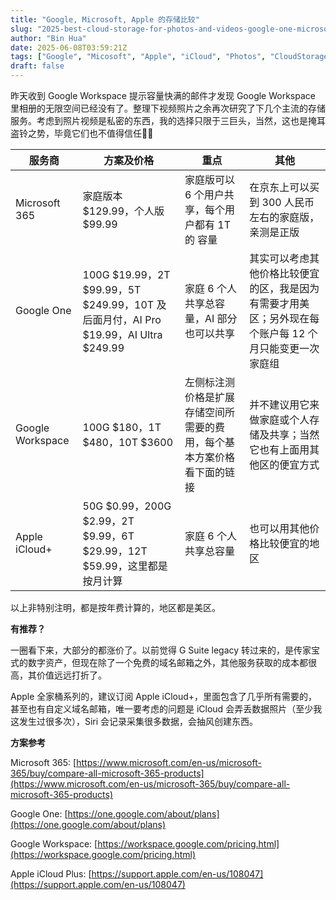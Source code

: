 ```yaml
---
title: "Google, Microsoft, Apple 的存储比较"
slug: "2025-best-cloud-storage-for-photos-and-videos-google-one-microsoft-365-icloud-plus"
author: "Bin Hua"
date: 2025-06-08T03:59:21Z
tags: ["Google", "Micosoft", "Apple", "iCloud", "Photos", "CloudStorage"]
draft: false
---
```


昨天收到 Google Workspace 提示容量快满的邮件才发现 Google Workspace 里相册的无限空间已经没有了。整理下视频照片之余再次研究了下几个主流的存储服务。考虑到照片视频是私密的东西，我的选择只限于三巨头，当然，这也是掩耳盗铃之势，毕竟它们也不值得信任😮‍💨

|服务商|方案及价格| 重点|其他|
|---|---|---|---|
|Microsoft 365|家庭版本 $129.99，个人版 $99.99 |家庭版可以 6 个用户共享，每个用户都有 1T 的 容量|在京东上可以买到 300 人民币左右的家庭版，亲测是正版|
|Google One|100G $19.99，2T $99.99，5T $249.99，10T 及后面月付，AI Pro $19.99，AI Ultra $249.99|家庭 6 个人共享总容量，AI 部分也可以共享|其实可以考虑其他价格比较便宜的区，我是因为有需要才用美区；另外现在每个账户每 12 个月只能变更一次家庭组|
|Google Workspace|100G $180，1T $480，10T $3600|左侧标注测价格是扩展存储空间所需要的费用，每个基本方案价格看下面的链接|并不建议用它来做家庭或个人存储及共享；当然它也有上面用其他区的便宜方式|
|Apple iCloud+| 50G $0.99，200G $2.99，2T $9.99，6T $29.99，12T $59.99，这里都是按月计算|家庭 6 个人共享总容量|也可以用其他价格比较便宜的地区|

以上非特别注明，都是按年费计算的，地区都是美区。

**有推荐？**

一圈看下来，大部分的都涨价了。以前觉得 G Suite legacy 转过来的，是传家宝式的数字资产，但现在除了一个免费的域名邮箱之外，其他服务获取的成本都很高，其价值远远打折了。

Apple 全家桶系列的，建议订阅 Apple iCloud+，里面包含了几乎所有需要的，甚至也有自定义域名邮箱，唯一要考虑的问题是 iCloud 会弄丢数据照片（至少我这发生过很多次），Siri 会记录采集很多数据，会抽风创建东西。

**方案参考**

Microsoft 365: [https://www.microsoft.com/en-us/microsoft-365/buy/compare-all-microsoft-365-products](https://www.microsoft.com/en-us/microsoft-365/buy/compare-all-microsoft-365-products)

Google One: [https://one.google.com/about/plans](https://one.google.com/about/plans)

Google Workspace: [https://workspace.google.com/pricing.html](https://workspace.google.com/pricing.html)

Apple iCloud Plus: [https://support.apple.com/en-us/108047](https://support.apple.com/en-us/108047)
